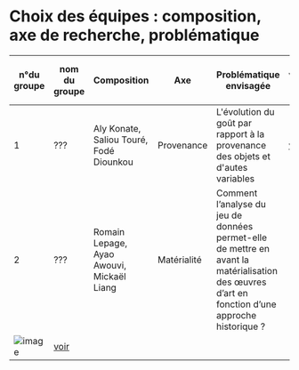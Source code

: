 # Choix des équipes : composition, axe de recherche, problématique

| n°du groupe 	| nom du groupe 	| Composition 	| Axe 	| Problématique envisagée 	| Lien vers le PAD | Repo Github
|-	|-	|-	|-	|-	|-	|- |
| 1 	|  ???	|Aly Konate, Saliou Touré, Fodé Diounkou	| Provenance 	| L'évolution du goût par rapport à la provenance des objets et d'autes variables 	| [voir](https://annuel2.framapad.org/p/dathda_groupe1)  |       |
| 2 	| ??? 	|Romain  Lepage, Ayao Awouvi, Mickaël Liang	| Matérialité 	| Comment l’analyse du jeu de données permet-elle de mettre en avant la matérialisation des œuvres d’art en fonction d’une approche historique ?
![image](https://user-images.githubusercontent.com/5808531/117056839-0dac8900-ad1d-11eb-9f06-4e4a59e579d3.png)	| [voir](https://annuel2.framapad.org/p/dathda_groupe2)    |     |

